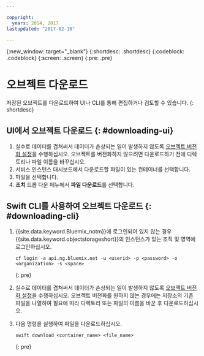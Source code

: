 ```yaml
---

copyright:
  years: 2014, 2017
lastupdated: "2017-02-10"

---
```

{:new_window: target="_blank"}
{:shortdesc: .shortdesc}
{:codeblock: .codeblock}
{:screen: .screen}
{:pre: .pre}

# 오브젝트 다운로드

저장된 오브젝트를 다운로드하여 UI나 CLI를 통해 편집하거나 검토할 수 있습니다.
{: shortdesc}


## UI에서 오브젝트 다운로드 {: #downloading-ui}

1. 실수로 데이터를 겹쳐써서 데이터가 손상되는 일이 발생하지 않도록 [오브젝트 버전화 설정](/docs/services/ObjectStorage/os_versioning.html)을 수행하십시오. 오브젝트를 버전화하지 않으려면 다운로드하기 전에 디렉토리나 파일 이름을 바꾸십시오. 
2. 서비스 인스턴스 대시보드에서 다운로드할 파일이 있는 컨테이너를 선택합니다. 
3. 파일을 선택합니다.
4. **조치** 드롭 다운 메뉴에서 **파일 다운로드**를 선택합니다. 


## Swift CLI를 사용하여 오브젝트 다운로드 {: #downloading-cli}

1.  {{site.data.keyword.Bluemix_notm}}에 로그인되어 있지 않는 경우 {{site.data.keyword.objectstorageshort}}의 인스턴스가 있는 조직 및 영역에 로그인하십시오.

    ```
    cf login -a api.ng.bluemix.net -u <userid> -p <password> -o <organization> -s <space>
    ```
    {: pre}

2. 실수로 데이터를 겹쳐써서 데이터가 손상되는 일이 발생하지 않도록 [오브젝트 버전화 설정](/docs/services/ObjectStorage/os_versioning.html)을 수행하십시오. 오브젝트 버전화를 원하지 않는 경우에는 저장소의 기존 파일을 나열하여 필요에 따라 디렉토리 또는 파일의 이름을 바꾼 후 다운로드하십시오.

3. 다음 명령을 실행하여 파일을 다운로드하십시오. 

    ```
    swift download <container_name> <file_name>
    ```
    {: pre}
